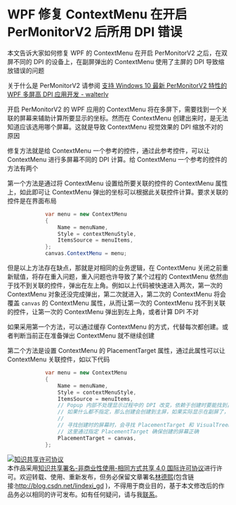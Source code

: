 
# WPF 修复 ContextMenu 在开启 PerMonitorV2 后所用 DPI 错误

本文告诉大家如何修复 WPF 的 ContextMenu 在开启 PerMonitorV2 之后，在双屏不同的 DPI 的设备上，在副屏弹出的 ContextMenu 使用了主屏的 DPI 导致缩放错误的问题

<!--more-->


<!-- 发布 -->
<!-- 博客 -->

关于什么是 PerMonitorV2 请参阅 [支持 Windows 10 最新 PerMonitorV2 特性的 WPF 多屏高 DPI 应用开发 - walterlv](https://blog.walterlv.com/post/windows-high-dpi-development-for-wpf.html )

开启 PerMonitorV2 的 WPF 应用的 ContextMenu 将在多屏下，需要找到一个关联的屏幕来辅助计算所要显示的坐标。然而在 ContextMenu 创建出来时，是无法知道应该选用哪个屏幕。这就是导致 ContextMenu 视觉效果的 DPI 缩放不对的原因

修复方法就是给 ContextMenu 一个参考的控件，通过此参考控件，可以让 ContextMenu 进行多屏幕不同的 DPI 计算。给 ContextMenu 一个参考的控件的方法有两个

第一个方法是通过将 ContextMenu 设置给所要关联的控件的 ContextMenu 属性上，如此即可让 ContextMenu 弹出的坐标可以根据此关联控件计算。要求关联的控件是在界面布局

```csharp
            var menu = new ContextMenu
            {
                Name = menuName,
                Style = contextMenuStyle,
                ItemsSource = menuItems,
            };
            canvas.ContextMenu = menu;
```

但是以上方法存在缺点，那就是对相同的业务逻辑，在 ContextMenu 关闭之前重新赋值，将存在重入问题，重入问题也许导致了某个过程的 ContextMenu 依然由于找不到关联的控件，弹出在左上角。例如以上代码被快速进入两次，第一次的 ContextMenu 对象还没完成弹出，第二次就进入，第二次的 ContextMenu 将会覆盖 `canvas` 的 ContextMenu 属性，从而让第一次的 ContextMenu 找不到关联的控件，让第一次的 ContextMenu 弹出到左上角，或者计算 DPI 不对 

如果采用第一个方法，可以通过缓存 ContextMenu 的方式，代替每次都创建。或者判断当前正在准备弹出 ContextMenu 就不继续创建

第二个方法是设置 ContextMenu 的 PlacementTarget 属性，通过此属性可以让 ContextMenu 关联控件，如以下代码

```csharp
            var menu = new ContextMenu
            {
                Name = menuName,
                Style = contextMenuStyle,
                ItemsSource = menuItems,
                // Popup 内部不处理显示过程中的 DPI 改变，依赖于创建时要能找到正确的屏幕，
                // 如果什么都不指定，那么创建会创建到主屏，如果实际显示在副屏了，那就会因为 DPI 缩放导致尺寸不对。
                // 
                // 寻找创建时的屏幕时，会寻找 PlacementTarget 和 VisualTreeHelper.GetContainingVisual2D(VisualTreeHelper.GetParent(this))，
                // 这里通过指定 PlacementTarget 确保创建的屏幕正确
                PlacementTarget = canvas,
            };
```




<a rel="license" href="http://creativecommons.org/licenses/by-nc-sa/4.0/"><img alt="知识共享许可协议" style="border-width:0" src="https://licensebuttons.net/l/by-nc-sa/4.0/88x31.png" /></a><br />本作品采用<a rel="license" href="http://creativecommons.org/licenses/by-nc-sa/4.0/">知识共享署名-非商业性使用-相同方式共享 4.0 国际许可协议</a>进行许可。欢迎转载、使用、重新发布，但务必保留文章署名[林德熙](http://blog.csdn.net/lindexi_gd)(包含链接:http://blog.csdn.net/lindexi_gd )，不得用于商业目的，基于本文修改后的作品务必以相同的许可发布。如有任何疑问，请与我[联系](mailto:lindexi_gd@163.com)。